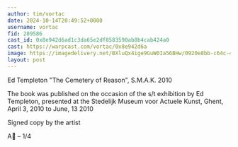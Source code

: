 ```yaml
---
author: tim/vortac
date: 2024-10-14T20:49:52+0000
username: vortac
fid: 209586
cast_id: 0x8e942d6ad1c3da65e2df8583590ab8b4cab424a0
cast: https://warpcast.com/vortac/0x8e942d6a
image: https://imagedelivery.net/BXluQx4ige9GuW0Ia56BHw/0920e8bb-c64c-4d72-48d7-961968d67600/original
layout: post
---
```

Ed Templeton "The Cemetery of Reason", S.M.A.K. 2010  
  
The book was published on the occasion of the s/t exhibition by Ed Templeton, presented at the Stedelijk Museum voor Actuele Kunst, Ghent, April 3, 2010 to June, 13 2010  
  
Signed copy by the artist  
  
A🧵 – 1/4  

<img src='https://imagedelivery.net/BXluQx4ige9GuW0Ia56BHw/0920e8bb-c64c-4d72-48d7-961968d67600/original' alt='' referrerpolicy='no-referrer'/>
<img src='https://imagedelivery.net/BXluQx4ige9GuW0Ia56BHw/ccabc300-9fed-461e-5119-6a82b47c5500/original' alt='' referrerpolicy='no-referrer'/>